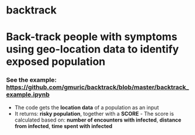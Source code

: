 # backtrack

# Back-track people with symptoms using geo-location data to identify exposed population

### See the example: https://github.com/gmuric/backtrack/blob/master/backtrack_example.ipynb

* The code gets the **location data** of a population as an input
* It returns: **risky population**, together with a **SCORE** - The score is calculated based on: **number of encounters with infected**, **distance from infected**, **time spent with infected**

